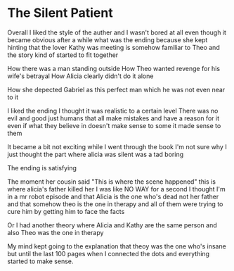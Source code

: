 # The Silent Patient   

Overall I liked the style of the auther and I wasn't bored at all even though it became obvious after a while what was the ending because she kept hinting that the lover Kathy was meeting is somehow familiar to Theo and the story kind of started to fit together 

How there was a man standing outside 
How Theo wanted revenge for his wife's betrayal
How Alicia clearly didn't do it alone

How she depected Gabriel as this perfect man which he was not even near to it

I liked the ending I thought it was realistic to a certain level
There was no evil and good just humans that all make mistakes and have a reason for it even if what they believe in doesn't make sense to some it made sense to them

It became a bit not exciting while I went through the book I'm not sure why I just thought the part where alicia was silent was a tad boring

The ending is satisfying

The moment her cousin said "This is where the scene happened" this is where alicia's father killed her I was like NO WAY for a second I thought I'm in a mr robot episode and that Alicia is the one who's dead not her father and that somehow theo is the one in therapy and all of them were trying to cure him by getting him to face the facts 

Or I had another theory where Alicia and Kathy are the same person and also Theo was the one in therapy

My mind kept going to the explanation that theoy was the one who's insane but until the last 100 pages when I connected the dots and everything started to make sense.
